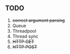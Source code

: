 ## TODO

1. ~~correct argument parsing~~
2. Queue
3. Threadpool
4. Thread sync
5. ~~HTTP GET~~
6. ~~HTTP POST~~
